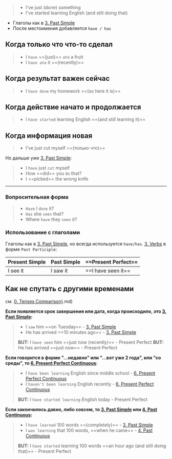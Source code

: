 > - I've just (done) something
> - I've started learning English (and still doing that)

- Глаголы как в [3. Past Simple](3.%20Past%20Simple.md)
- После местоимения добавляется `have / has`

## Когда только что что-то сделал

> - I `have` ==(just)== `ate` a fruit
> - I `have ate` it ==(recently)==

## Когда результат важен сейчас

> - I `have done` my homework ==(so here it is)==

## Когда действие начато и продолжается

> - I `have started` learning English ==(and still learning it)==

## Когда информация новая

> - I've just cut myself ==(только что)==

Но дальше уже [3. Past Simple](3.%20Past%20Simple.md):

> - I `have` just `cut` myself
> - How ==did== you `do` that?
> - I ==picked== the wrong knife

-----

### Вопросительная форма

> - `Have` I `done` it?
> - `Has` she `seen` that?
> - Where `have` they `seen` it? 

### Использование с глаголами

Глаголы как в [3. Past Simple](3.%20Past%20Simple.md), но всегда используется `have/has`. [3. Verbs](../Basics/3.%20Verbs.md) в форме `Past Participle`:

| Present Simple | Past Simple | ==Present Perfect== |
| - | - | - |
| I see it | I saw it | ==I have seen it== |

## Как не спутать с другими временами

см. [0. Tenses Comparison)](0.%20Tenses%20Comparison.md).md)

**Если появляется срок завершения или дата, когда происходило, это [3. Past Simple](3.%20Past%20Simple.md):**
> - I `saw` him ==on Tuesday== - [3. Past Simple](3.%20Past%20Simple.md)
> - He has arrived ==10 minutes ago== - [3. Past Simple](3.%20Past%20Simple.md)
> 
> **BUT:** I `have seen` him ==just now (recently)== - Present Perfect
> **BUT:** He has arrived ==just now== - Present Perfect

**Если говорится в форме "...недавно" или "...вот уже 2 года", или "со среды", то [6. Present Perfect Continuous](6.%20Present%20Perfect%20Continuous.md)**:
> - I `have been learning` English since middle school - [6. Present Perfect Continuous](6.%20Present%20Perfect%20Continuous.md)
> - I `haven't been learning` English recently - [6. Present Perfect Continuous](6.%20Present%20Perfect%20Continuous.md)
>
> **BUT:** I `have started learning` English today - Present Perfect

**Если закончилось давно, либо совсем, то [3. Past Simple](3.%20Past%20Simple.md) или [4. Past Continuous](4.%20Past%20Continuous.md):**
> - I `have learned` 100 words ==(completely)== - [3. Past Simple](3.%20Past%20Simple.md)
> - I `was learning` that 100 words, ==when he came== - [4. Past Continuous](4.%20Past%20Continuous.md)
>
> **BUT:** I `have started` learning 100 words ==an hour ago (and still doing that)== - Present Perfect
